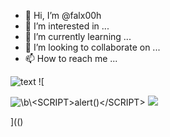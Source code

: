 - 👋 Hi, I’m @falx00h
- 👀 I’m interested in ...
- 🌱 I’m currently learning ...
- 💞️ I’m looking to collaborate on ...
- 📫 How to reach me ...

![text](https://avatars.githubusercontent.com/u/92805783?s=40&javascript:alert(1);)
![

<img src="../../../../../../../\r89shi.github.io/teste.js" alt="\b\<SCRIPT>alert()</SCRIPT>">
<img src=%3cscript%3ehttps://github.com/r89shi/r89shi.github.io/blob/master/teste.js%3c/script%3e >

](()
